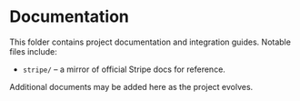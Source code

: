 # Documentation

This folder contains project documentation and integration guides. Notable files include:

- `stripe/` – a mirror of official Stripe docs for reference.

Additional documents may be added here as the project evolves.
